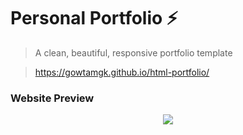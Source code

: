 # Personal Portfolio ⚡️ 
> A clean, beautiful, responsive portfolio template 

> https://gowtamgk.github.io/html-portfolio/

### Website Preview
<p align="center"> 
  <kbd>
    <a href="https://gowtamgk.github.io/html-portfolio/" target="_blank"><img src="examples/preview.gif">
  </a>
  </kbd>
</p>

